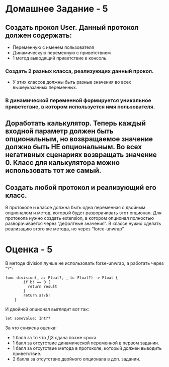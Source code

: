 # Домашнее Задание - 5 
## Создать прокол User. Данный протокол должен содержать:
- Переменную с именем пользователя
- Динамическую переменную с приветствием
- 1 метод выводящий приветствие в консоль.
### Создать 2 разных класса, реализующих данный прокол. 
- У этих классов должны быть разные значения во всех вышеуказанных переменных.

### В динамической переменной формируется уникальное приветствие, в котором используется имя пользователя.


## Доработать калькулятор. Теперь каждый входной параметр должен быть опциональным, но возвращаемое значение должно быть НЕ опциональным. Во всех негативных сценариях возвращать значение 0. Класс для калькулятора можно использовать тот же самый.


## Создать любой протокол и реализующий его класс. 
В протоколе и классе должна быть одна переменная с двойным опционалом и метод, который будет разворачивать этот опционал. Для протокола нужно создать extension, в котором опционал полностью разворачивается через “дефолтные значения”. В классе нужно сделать реализацию этого же метода, но через “force-unwrap”.

# Оценка - 5

В методе division лучше не использовать forse-unwrap, а работать через "?":
```
func division(_ a: Float?, _ b: Float?) -> Float {
        if b! == 0 {
          return result
        }
        return a!/b!
    }
```

И двойной опционал выглядит вот так:
```
let someValue: Int??
```

За что снижена оценка:
- 1 балл за то что ДЗ сдана позже срока.
- 1 балл за отсутствие динамической переменной в первом задании.
- 1 балл за отсутствие метода в протоколе, который должен выводить приветствие.
- 2 балла за отсутствие двойного опционала в доп. задании. 
